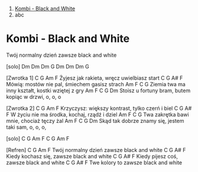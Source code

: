 1. [Kombi - Black and White](#kombi---black-and-white)
2. abc

# Kombi - Black and White

Twój normalny dzień zawsze black and white
 
[solo]
Dm Dm Dm G
Dm Dm Dm G
 
 
[Zwrotka 1]
C            G             Am        F
Żyjesz jak rakieta, wręcz uwielbiasz start
C             G                 A#     F
Mówią: mostów nie pal, śmiechem gasisz strach
Am            F             C                G
Ziemia twa ma inny kształt, kostki wziętej z gry
Am          F          C              G              Dm
Stoisz u fortuny bram, butem kopiąc w drzwi, o, o, o
 
 
[Zwrotka 2]
C                  G               Am      F
Krzyczysz: większy kontrast, tylko czerń i biel
C              G               A#      F
W życiu nie ma środka, kochaj, rządź i dziel
Am           F          C             G
Twa zakrętka bawi mnie, chociaż tęczy żal
Am              F          C           G              Dm
Skąd tak dobrze znamy się, jestem taki sam, o, o, o,
 
[solo]
C G Am F C G Am F
 
[Refren]
        C           G                Am    F
Twój normalny dzień zawsze black and white
       C           G                A#    F
Kiedy kochasz się, zawsze black and white
      C           G                A#   F
Kiedy pijesz coś, zawsze black and white
      C       G                A#    F
Twe kolory to zawsze black and white
